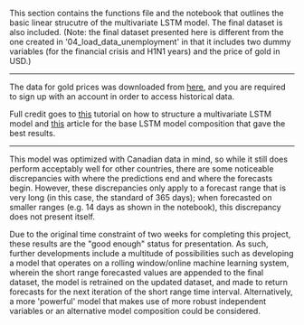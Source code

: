 This section contains the functions file and the notebook that outlines the basic linear strucutre of the multivariate LSTM model. The final dataset is also included. 
(Note: the final dataset presented here is different from the one created in '04_load_data_unemployment' in that it includes two dummy variables (for the financial crisis and H1N1 years) and the price of gold in USD.)

----------------------------------------------------------------------------------------------------------------------------

The data for gold prices was downloaded from <a href="https://www.gold.org/goldhub" target="_blank">here</a>, and you are required to sign up with an account in order to access historical data.

Full credit goes to <a href="https://www.youtube.com/watch?v=gSYiKKoREFI&ab_channel=Dr.VytautasBielinskas" target="_blank">this</a> tutorial on how to structure a multivariate LSTM model and <a href="https://heartbeat.fritz.ai/using-a-keras-long-shortterm-memory-lstm-model-to-predict-stock-prices-a08c9f69aa74" target="_blank">this</a> article for the base LSTM model composition that gave the best results. 

----------------------------------------------------------------------------------------------------------------------------

This model was optimized with Canadian data in mind, so while it still does perform acceptably well for other countries, there are some noticeable discrepancies with where the predictions end and where the forecasts begin. However, these discrepancies only apply to a forecast range that is very long (in this case, the standard of 365 days); when forecasted on smaller ranges (e.g. 14 days as shown in the notebook), this discrepancy does not present itself. 

Due to the original time constraint of two weeks for completing this project, these results are the "good enough" status for presentation. As such, further developments include a multitude of possibilities such as developing a model that operates on a rolling window/online machine learning system, wherein the short range forecasted values are appended to the final dataset, the model is retrained on the updated dataset, and made to return forecasts for the next iteration of the short range time interval. Alternatively, a more 'powerful' model that makes use of more robust independent variables or an alternative model composition could be considered. 


